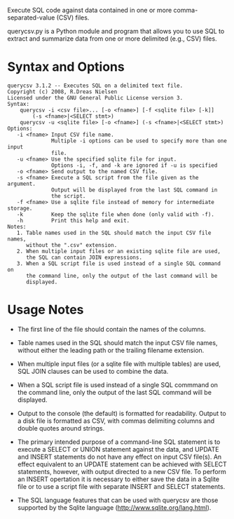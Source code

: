 Execute SQL code against data contained in one or more comma-separated-value
(CSV) files.

querycsv.py is a Python module and program that allows you to use SQL
to extract and summarize data from one or more delimited (e.g., CSV) files.

Syntax and Options
==================
```
querycsv 3.1.2 -- Executes SQL on a delimited text file.
Copyright (c) 2008, R.Dreas Nielsen
Licensed under the GNU General Public License version 3.
Syntax:
    querycsv -i <csv file>... [-o <fname>] [-f <sqlite file> [-k]]
        (-s <fname>|<SELECT stmt>)
    querycsv -u <sqlite file> [-o <fname>] (-s <fname>|<SELECT stmt>)
Options:
   -i <fname> Input CSV file name.
              Multiple -i options can be used to specify more than one input
              file.
   -u <fname> Use the specified sqlite file for input.
              Options -i, -f, and -k are ignored if -u is specified
   -o <fname> Send output to the named CSV file.
   -s <fname> Execute a SQL script from the file given as the argument.
              Output will be displayed from the last SQL command in
              the script.
   -f <fname> Use a sqlite file instead of memory for intermediate storage.
   -k         Keep the sqlite file when done (only valid with -f).
   -h         Print this help and exit.
Notes:
   1. Table names used in the SQL should match the input CSV file names,
      without the ".csv" extension.
   2. When multiple input files or an existing sqlite file are used,
      the SQL can contain JOIN expressions.
   3. When a SQL script file is used instead of a single SQL command on
      the command line, only the output of the last command will be
      displayed.
```

Usage Notes
===========
  *  The first line of the file should contain the names of the columns.

  *  Table names used in the SQL should match the input CSV file names,
     without either the leading path or the trailing filename extension.

  *  When multiple input files (or a sqlite file with multiple tables)
     are used, SQL JOIN clauses can be used to combine the data.

  *  When a SQL script file is used instead of a single SQL commmand on
     the command line, only the output of the last SQL command will be displayed.

  *  Output to the console (the default) is formatted for readability.
     Output to a disk file is formatted as CSV, with commas delimiting
     columns and double quotes around strings.

  *  The primary intended purpose of a command-line SQL statement is to
     execute a SELECT or UNION statement against the data, and UPDATE
     and INSERT statements do not have any effect on input CSV file(s).
     An effect equivalent to an UPDATE statement can be achieved with
     SELECT statements, however, with output directed to a new CSV file.
     To perform an INSERT opertation it is necessary to either save the
     data in a Sqlite file or to use a script file with separate INSERT
     and SELECT statements.

  *  The SQL language features that can be used with querycsv are those
     supported by the Sqlite language (http://www.sqlite.org/lang.html).

